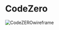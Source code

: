 # CodeZero

![CodeZEROwireframe](https://github.com/user-attachments/assets/387e3365-c8f2-4671-aed8-e4fad99d379f)
